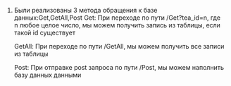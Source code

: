 1.  Были реализованы 3 метода обращения к базе данных:Get,GetAll,Post
    Get:
    При переходе по пути /Get?tea_id=n, где n любое целое число, мы можем получить запись из таблицы, если такой id существует

    GetAll:
    При переходе по пути /GetAll, мы можем получить все записи из таблицы

    Post:
    При отправке post запроса по пути /Post, мы можем наполнить базу данных данными




    
